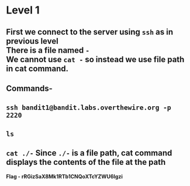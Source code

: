 # Level 1
First we connect to the server using `ssh` as in previous level<br/>
There is a file named `-`<br/>
We cannot use `cat -` so instead we use file path in cat command.<br/>
---
Commands-
---
`ssh bandit1@bandit.labs.overthewire.org -p 2220`
---
`ls`
---
`cat ./-`
Since `./-` is a file path, cat command displays the contents of the file at the path
---
**Flag - rRGizSaX8Mk1RTb1CNQoXTcYZWU6lgzi**